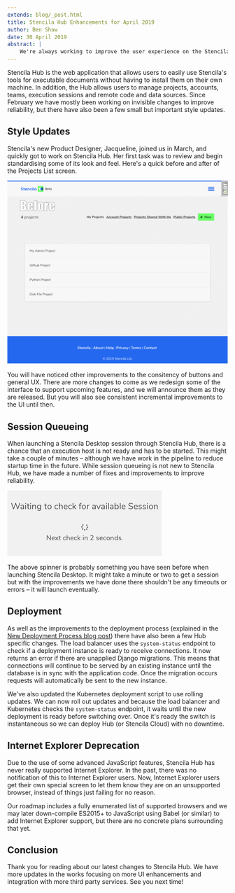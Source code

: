 ```yaml
---
extends: blog/_post.html
title: Stencila Hub Enhancements for April 2019
author: Ben Shaw
date: 30 April 2019
abstract: |
    We're always working to improve the user experience on the Stencila Hub, with enhancements and new features driven by user engagement. The April 2019 update contains fixes to reliabilty and tweaked styles.
---
```


Stencila Hub is the web application that allows users to easily use Stencila's tools for executable documents without having to install them on their own machine. In addition, the Hub allows users to manage projects, accounts, teams, execution sessions and remote code and data sources. Since February we have mostly been working on invisible changes to improve reliability, but there have also been a few small but important style updates.


## Style Updates

Stencila's new Product Designer, Jacqueline, joined us in March, and quickly got to work on Stencila Hub. Her first task was to review and begin standardising some of its look and feel. Here's a quick before and after of the Projects List screen.

![Before after GIF](before-after.gif)

You will have noticed other improvements to the consitency of buttons and general UX. There are more changes to come as we redesign some of the interface to support upcoming features, and we will announce them as they are released. But you will also see consistent incremental improvements to the UI until then.

## Session Queueing

When launching a Stencila Desktop session through Stencila Hub, there is a chance that an execution host is not ready and has to be started. This might take a couple of minutes – although we have work in the pipeline to reduce startup time in the future. While session queueing is not new to Stencila Hub, we have made a number of fixes and improvements to improve reliability.

![Waiting for session](waiting-spinner.png)


The above spinner is probably something you have seen before when launching Stencila Desktop. It might take a minute or two to get a session but with the improvements we have done there shouldn't be any timeouts or errors – it will launch eventually.

## Deployment

As well as the improvements to the deployment process (explained in the [New Deployment Process blog post](/blog/2019-04-17-consistent-versioning-deployment-django-express/)) there have also been a few Hub specific changes. The load balancer uses the `system-status` endpoint to check if a deployment instance is ready to receive connections. It now returns an error if there are unapplied Django migrations. This means that connections will continue to be served by an existing instance until the database is in sync with the application code. Once the migration occurs requests will automatically be sent to the new instance.

We've also updated the Kubernetes deployment script to use rolling updates. We can now roll out updates and because the load balancer and Kubernetes checks the `system-status` endpoint, it waits until the new deployment is ready before switching over. Once it's ready the switch is instantaneous so we can deploy Hub (or Stencila Cloud) with no downtime.

## Internet Explorer Deprecation

Due to the use of some advanced JavaScript features, Stencila Hub has never really supported Internet Explorer. In the past, there was no notification of this to Internet Explorer users. Now, Internet Explorer users get their own special screen to let them know they are on an unsupported browser, instead of things just failing for no reason.

Our roadmap includes a fully enumerated list of supported browsers and we may later down-compile ES2015+ to JavaScript using Babel (or similar) to add Internet Explorer support, but there are no concrete plans surrounding that yet.

## Conclusion

Thank you for reading about our latest changes to Stencila Hub. We have more updates in the works focusing on more UI enhancements and integration with more third party services. See you next time!
